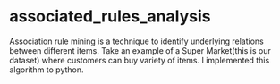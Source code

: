 # associated_rules_analysis
Association rule mining is a technique to identify underlying relations between different items. Take an example of a Super Market(this is our dataset) where customers can buy variety of items. I implemented this algorithm to python.
